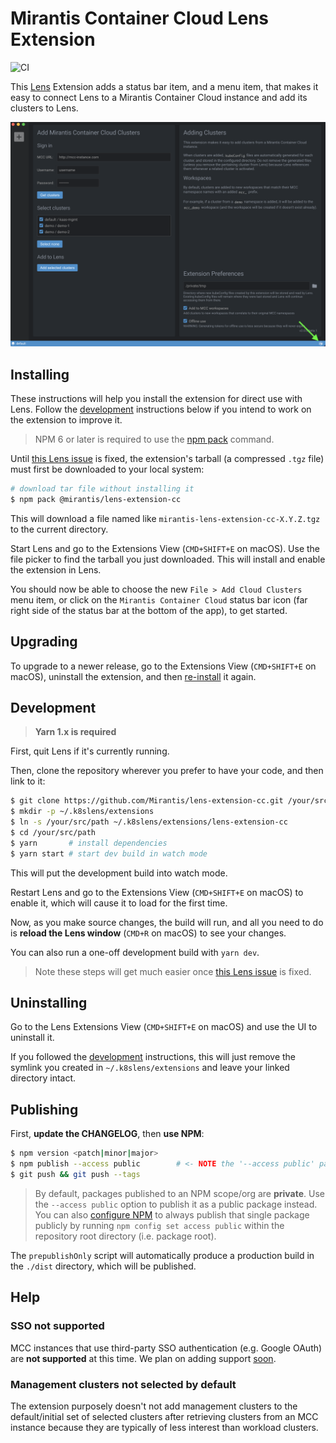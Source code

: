 # Mirantis Container Cloud Lens Extension

![CI](https://github.com/Mirantis/lens-extension-cc/workflows/CI/badge.svg?branch=master&event=push)

This [Lens](https://k8slens.dev/) Extension adds a status bar item, and a menu item, that makes it easy to connect Lens to a Mirantis Container Cloud instance and add its clusters to Lens.

![Extension UI](./docs/screen-shot.png)

## Installing

These instructions will help you install the extension for direct use with Lens. Follow the [development](#development) instructions below if you intend to work on the extension to improve it.

> NPM 6 or later is required to use the [npm pack](https://docs.npmjs.com/cli/v6/commands/npm-pack) command.

Until [this Lens issue](https://github.com/lensapp/lens/issues/1708) is fixed, the extension's tarball (a compressed `.tgz` file) must first be downloaded to your local system:

```bash
# download tar file without installing it
$ npm pack @mirantis/lens-extension-cc
```

This will download a file named like `mirantis-lens-extension-cc-X.Y.Z.tgz` to the current directory.

Start Lens and go to the Extensions View (`CMD+SHIFT+E` on macOS). Use the file picker to find the tarball you just downloaded. This will install and enable the extension in Lens.

You should now be able to choose the new `File > Add Cloud Clusters` menu item, or click on the `Mirantis Container Cloud` status bar icon (far right side of the status bar at the bottom of the app), to get started.

## Upgrading

To upgrade to a newer release, go to the Extensions View (`CMD+SHIFT+E` on macOS), uninstall the extension, and then [re-install](#installing) it again.

## Development

> __Yarn 1.x is required__

First, quit Lens if it's currently running.

Then, clone the repository wherever you prefer to have your code, and then link to it:

```bash
$ git clone https://github.com/Mirantis/lens-extension-cc.git /your/src/path
$ mkdir -p ~/.k8slens/extensions
$ ln -s /your/src/path ~/.k8slens/extensions/lens-extension-cc
$ cd /your/src/path
$ yarn       # install dependencies
$ yarn start # start dev build in watch mode
```

This will put the development build into watch mode.

Restart Lens and go to the Extensions View (`CMD+SHIFT+E` on macOS) to enable it, which will cause it to load for the first time.

Now, as you make source changes, the build will run, and all you need to do is __reload the Lens window__ (`CMD+R` on macOS) to see your changes.

You can also run a one-off development build with `yarn dev`.

> Note these steps will get much easier once [this Lens issue](https://github.com/lensapp/lens/issues/1741) is fixed.

## Uninstalling

Go to the Lens Extensions View (`CMD+SHIFT+E` on macOS) and use the UI to uninstall it.

If you followed the [development](#development) instructions, this will just remove the symlink you created in `~/.k8slens/extensions` and leave your linked directory intact.

## Publishing

First, __update the CHANGELOG__, then __use NPM__:

```bash
$ npm version <patch|minor|major>
$ npm publish --access public        # <- NOTE the '--access public' part!
$ git push && git push --tags
```

> By default, packages published to an NPM scope/org are __private__. Use the `--access public` option to publish it as a public package instead. You can also [configure NPM](https://docs.npmjs.com/configuring-your-npm-client-with-your-organization-settings#setting-package-visibility-to-public-for-a-single-package) to always publish that single package publicly by running `npm config set access public` within the repository root directory (i.e. package root).

The `prepublishOnly` script will automatically produce a production build in the `./dist` directory, which will be published.

## Help

### SSO not supported

MCC instances that use third-party SSO authentication (e.g. Google OAuth) are __not supported__ at this time. We plan on adding support [soon](https://github.com/Mirantis/lens-extension-cc/issues/12).

### Management clusters not selected by default

The extension purposely doesn't not add management clusters to the default/initial set of selected clusters after retrieving clusters from an MCC instance because they are typically of less interest than workload clusters.
